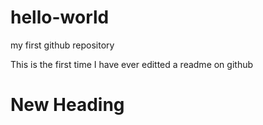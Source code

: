 # hello-world
my first github repository

This is the first time I have ever editted a readme on github

# New Heading
